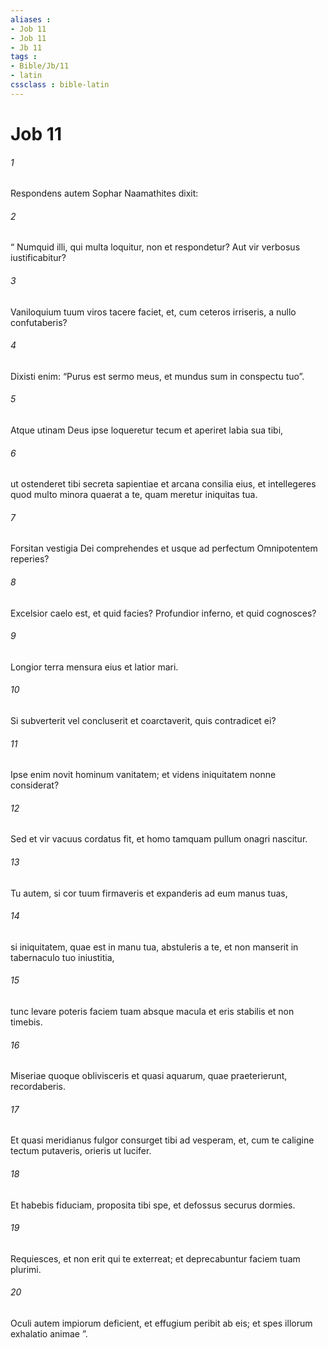 ```yaml
---
aliases : 
- Job 11
- Job 11
- Jb 11
tags : 
- Bible/Jb/11
- latin
cssclass : bible-latin
---
```


# Job 11

###### 1
Respondens autem Sophar Naamathites dixit:
###### 2
“ Numquid illi, qui multa loquitur, non et respondetur? Aut vir verbosus iustificabitur?
###### 3
Vaniloquium tuum viros tacere faciet, et, cum ceteros irriseris, a nullo confutaberis?
###### 4
Dixisti enim: “Purus est sermo meus, et mundus sum in conspectu tuo”. 
###### 5
Atque utinam Deus ipse loqueretur tecum et aperiret labia sua tibi,
###### 6
ut ostenderet tibi secreta sapientiae et arcana consilia eius, et intellegeres quod multo minora quaerat a te, quam meretur iniquitas tua.
###### 7
Forsitan vestigia Dei comprehendes et usque ad perfectum Omnipotentem reperies?
###### 8
Excelsior caelo est, et quid facies? Profundior inferno, et quid cognosces?
###### 9
Longior terra mensura eius et latior mari.
###### 10
Si subverterit vel concluserit et coarctaverit, quis contradicet ei?
###### 11
Ipse enim novit hominum vanitatem; et videns iniquitatem nonne considerat?
###### 12
Sed et vir vacuus cordatus fit, et homo tamquam pullum onagri nascitur.
###### 13
Tu autem, si cor tuum firmaveris et expanderis ad eum manus tuas, 
###### 14
si iniquitatem, quae est in manu tua, abstuleris a te, et non manserit in tabernaculo tuo iniustitia,
###### 15
tunc levare poteris faciem tuam absque macula et eris stabilis et non timebis.
###### 16
Miseriae quoque oblivisceris et quasi aquarum, quae praeterierunt, recordaberis.
###### 17
Et quasi meridianus fulgor consurget tibi ad vesperam, et, cum te caligine tectum putaveris, orieris ut lucifer.
###### 18
Et habebis fiduciam, proposita tibi spe, et defossus securus dormies.
###### 19
Requiesces, et non erit qui te exterreat; et deprecabuntur faciem tuam plurimi.
###### 20
Oculi autem impiorum deficient, et effugium peribit ab eis; et spes illorum exhalatio animae ”.
